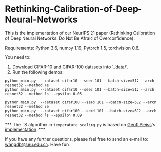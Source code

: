 # Rethinking-Calibration-of-Deep-Neural-Networks
This is the implementation of our NeurIPS'21 paper (Rethinking Calibration of Deep Neural Networks: Do Not Be Afraid of Overconfidence).

Requirements: 
Python 3.6, 
numpy 1.19, 
Pytorch 1.5, 
torchvision 0.6.

You need to:
1. Download CIFAR-10 and CIFAR-100 datasets into './data/'.
2. Run the following demos:
```
python main.py  --dataset cifar10 --seed 101 --batch-size=512 --arch resnet32 --method ce
python main.py  --dataset cifar10 --seed 101 --batch-size=512 --arch resnet32 --method ls --epsilon 0.05

python main.py  --dataset cifar100 --seed 101 --batch-size=512 --arch resnet32 --method ce
python main.py  --dataset cifar100 --seed 101 --batch-size=512 --arch resnet32 --method ls --epsilon 0.09
```

*** The TS algorithm in `temperature_scaling.py` is based on [Geoff Pleiss](https://geoffpleiss.com/)'s [implementation](https://github.com/gpleiss/temperature_scaling). ***

If you have any further questions, please feel free to send an e-mail to: wangdb@seu.edu.cn. Have fun!

